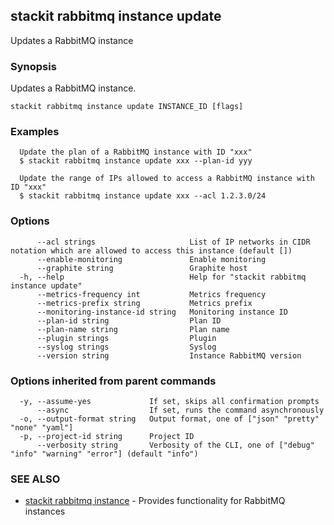 ## stackit rabbitmq instance update

Updates a RabbitMQ instance

### Synopsis

Updates a RabbitMQ instance.

```
stackit rabbitmq instance update INSTANCE_ID [flags]
```

### Examples

```
  Update the plan of a RabbitMQ instance with ID "xxx"
  $ stackit rabbitmq instance update xxx --plan-id yyy

  Update the range of IPs allowed to access a RabbitMQ instance with ID "xxx"
  $ stackit rabbitmq instance update xxx --acl 1.2.3.0/24
```

### Options

```
      --acl strings                     List of IP networks in CIDR notation which are allowed to access this instance (default [])
      --enable-monitoring               Enable monitoring
      --graphite string                 Graphite host
  -h, --help                            Help for "stackit rabbitmq instance update"
      --metrics-frequency int           Metrics frequency
      --metrics-prefix string           Metrics prefix
      --monitoring-instance-id string   Monitoring instance ID
      --plan-id string                  Plan ID
      --plan-name string                Plan name
      --plugin strings                  Plugin
      --syslog strings                  Syslog
      --version string                  Instance RabbitMQ version
```

### Options inherited from parent commands

```
  -y, --assume-yes             If set, skips all confirmation prompts
      --async                  If set, runs the command asynchronously
  -o, --output-format string   Output format, one of ["json" "pretty" "none" "yaml"]
  -p, --project-id string      Project ID
      --verbosity string       Verbosity of the CLI, one of ["debug" "info" "warning" "error"] (default "info")
```

### SEE ALSO

* [stackit rabbitmq instance](./stackit_rabbitmq_instance.md)	 - Provides functionality for RabbitMQ instances

